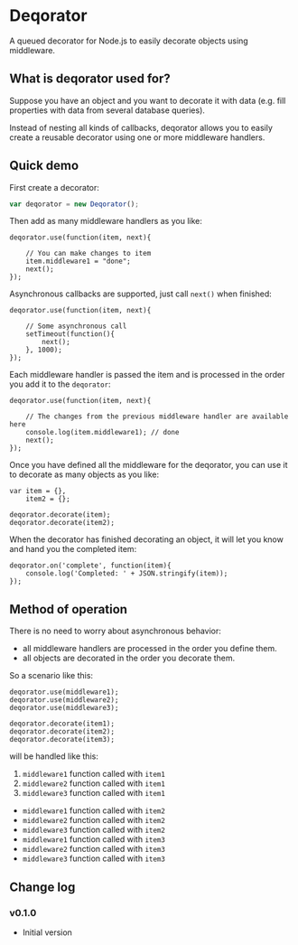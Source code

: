 Deqorator
=========

A queued decorator for Node.js to easily decorate objects using middleware.

## What is deqorator used for?

Suppose you have an object and you want to decorate it with data (e.g. fill properties with data from several database queries).

Instead of nesting all kinds of callbacks, deqorator allows you to easily create a reusable decorator using one or more middleware handlers.

## Quick demo

First create a decorator:

```javascript
var deqorator = new Deqorator();
```

Then add as many middleware handlers as you like:


    deqorator.use(function(item, next){

        // You can make changes to item
        item.middleware1 = "done";
        next();
    });

Asynchronous callbacks are supported, just call `next()` when finished:

    deqorator.use(function(item, next){

        // Some asynchronous call
        setTimeout(function(){
            next();
        }, 1000);
    });

Each middleware handler is passed the item and is processed in the order you add it to the `deqorator`:

    deqorator.use(function(item, next){

        // The changes from the previous middleware handler are available here
        console.log(item.middleware1); // done
        next();
    });

Once you have defined all the middleware for the deqorator, you can use it to decorate as many objects as you like:

    var item = {},
        item2 = {};

    deqorator.decorate(item);
    deqorator.decorate(item2);

When the decorator has finished decorating an object, it will let you know and hand you the completed item:

    deqorator.on('complete', function(item){
        console.log('Completed: ' + JSON.stringify(item));
    });

## Method of operation

There is no need to worry about asynchronous behavior:

- all middleware handlers are processed in the order you define them.
- all objects are decorated in the order you decorate them.

So a scenario like this:

    deqorator.use(middleware1);
    deqorator.use(middleware2);
    deqorator.use(middleware3);

    deqorator.decorate(item1);
    deqorator.decorate(item2);
    deqorator.decorate(item3);

will be handled like this:


1. `middleware1` function called with `item1`
2. `middleware2` function called with `item1`
3. `middleware3` function called with `item1`
- `middleware1` function called with `item2`
- `middleware2` function called with `item2`
- `middleware3` function called with `item2`
- `middleware1` function called with `item3`
- `middleware2` function called with `item3`
- `middleware3` function called with `item3`

## Change log

### v0.1.0

- Initial version